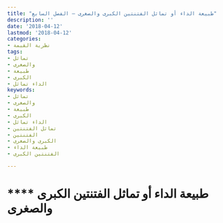 ```yaml
---
title: "طبيعة الداء أو تماثل الفتنتين الكبرى والصغرى – الفصل السابع"
description: ''
date: '2018-04-12'
lastmod: '2018-04-12'
categories:
- نظرية القيمة
tags:
- تماثل
- والصغرى
- طبيعة
- الكبرى
- الداء تماثل
keywords:
- تماثل
- والصغرى
- طبيعة
- الكبرى
- الداء تماثل
- تماثل الفتنتين
- الفتنتين
- الكبرى والصغرى
- طبيعة الداء
- الفتنتين الكبرى

---
```

# **** **طبيعة الداء** **أو تماثل الفتنتين الكبرى والصغرى**

###